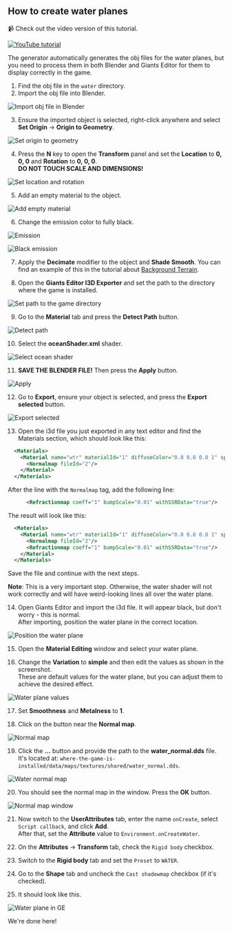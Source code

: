 ## How to create water planes

📹 Check out the video version of this tutorial.  

[![YouTube tutorial](https://github.com/iwatkot/maps4fs/releases/download/2.0.2/ep06-play.png)](https://www.youtube.com/watch?v=lZeEZ-ce3cI)  

The generator automatically generates the obj files for the water planes, but you need to process them in both Blender and Giants Editor for them to display correctly in the game.

1. Find the obj file in the `water` directory.
2. Import the obj file into Blender.

![Import obj file in Blender](https://github.com/user-attachments/assets/c29c7187-2cd5-45b8-ad32-e6af85430c59)

3. Ensure the imported object is selected, right-click anywhere and select **Set Origin** → **Origin to Geometry**.

![Set origin to geometry](https://github.com/user-attachments/assets/e2cf16af-5d42-449a-935a-524a70643f23)

4. Press the **N** key to open the **Transform** panel and set the **Location** to **0, 0, 0** and **Rotation** to **0, 0, 0**.  
   **DO NOT TOUCH SCALE AND DIMENSIONS!**

![Set location and rotation](https://github.com/user-attachments/assets/5489c013-2495-47c9-b422-d0d1d5b1ef9d)

5. Add an empty material to the object.

![Add empty material](https://github.com/user-attachments/assets/5923b99f-1483-4b34-98bd-4e32ba6fec5b)

6. Change the emission color to fully black.

![Emission](https://github.com/user-attachments/assets/3e3e028e-a3d8-40ce-8a00-9bc701147fbb)

![Black emission](https://github.com/user-attachments/assets/5687df82-6fe2-405d-af02-106d8c5e554b)

7. Apply the **Decimate** modifier to the object and **Shade Smooth**. You can find an example of this in the tutorial about [Background Terrain](create_background_terrain.md).

8. Open the **Giants Editor I3D Exporter** and set the path to the directory where the game is installed.

![Set path to the game directory](https://github.com/user-attachments/assets/971e1e13-235e-4ff3-83f1-a3f8af977c5f)

9. Go to the **Material** tab and press the **Detect Path** button.

![Detect path](https://github.com/user-attachments/assets/63fb3970-114b-4964-9032-c7ad00c5aa55)

10. Select the **oceanShader.xml** shader.

![Select ocean shader](https://github.com/user-attachments/assets/8c6ddb13-cd0d-4726-96a6-4b3f2657cb57)

11. **SAVE THE BLENDER FILE!** Then press the **Apply** button.

![Apply](https://github.com/user-attachments/assets/4e5c53d8-73b7-4a25-b20a-b40d58477b1d)

12. Go to **Export**, ensure your object is selected, and press the **Export selected** button.

![Export selected](https://github.com/user-attachments/assets/ba592c54-2d33-4e5b-9fe4-d03e49268d7d)

13. Open the i3d file you just exported in any text editor and find the Materials section, which should look like this:

```xml
  <Materials>
    <Material name="wtr" materialId="1" diffuseColor="0.8 0.8 0.8 1" specularColor="0.501961 1 0" customShaderId="4">
      <Normalmap fileId="2"/>
    </Material>
  </Materials>
```

After the line with the `Normalmap` tag, add the following line:

```xml
      <Refractionmap coeff="1" bumpScale="0.01" withSSRData="true"/>
```

The result will look like this:

```xml
  <Materials>
    <Material name="wtr" materialId="1" diffuseColor="0.8 0.8 0.8 1" specularColor="0.501961 1 0" customShaderId="4">
      <Normalmap fileId="2"/>
      <Refractionmap coeff="1" bumpScale="0.01" withSSRData="true"/>
    </Material>
  </Materials>
```

Save the file and continue with the next steps.

**Note**: This is a very important step. Otherwise, the water shader will not work correctly and will have weird-looking lines all over the water plane.

14. Open Giants Editor and import the i3d file. It will appear black, but don't worry - this is normal.  
    After importing, position the water plane in the correct location.

![Position the water plane](https://github.com/user-attachments/assets/c7257060-bd83-498f-a5dc-098e675540df)

15. Open the **Material Editing** window and select your water plane.

16. Change the **Variation** to **simple** and then edit the values as shown in the screenshot.  
    These are default values for the water plane, but you can adjust them to achieve the desired effect.

![Water plane values](https://github.com/user-attachments/assets/6624878c-818d-4371-bbf9-8bb6ace6589f)

17. Set **Smoothness** and **Metalness** to **1**.

18. Click on the button near the **Normal map**.

![Normal map](https://github.com/user-attachments/assets/95adc493-983a-46ae-bd20-7d1f4e998ba7)

19. Click the **...** button and provide the path to the **water_normal.dds** file.  
    It's located at: `where-the-game-is-installed/data/maps/textures/shared/water_normal.dds`.

![Water normal map](https://github.com/user-attachments/assets/515de60b-bc1a-4843-b548-2820107435af)

20. You should see the normal map in the window. Press the **OK** button.

![Normal map window](https://github.com/user-attachments/assets/bee7955f-7f6c-4d94-978c-0ab7835b9e2b)

21. Now switch to the **UserAttributes** tab, enter the name `onCreate`, select `Script callback`, and click **Add**.  
    After that, set the **Attribute** value to `Environment.onCreateWater`.

22. On the **Attributes** → **Transform** tab, check the `Rigid body` checkbox.

23. Switch to the **Rigid body** tab and set the `Preset` to `WATER`.

24. Go to the **Shape** tab and uncheck the `Cast shadowmap` checkbox (if it's checked).

25. It should look like this.

![Water plane in GE](https://github.com/user-attachments/assets/b246cf85-b044-4ceb-bff4-9b32a753b143)

We're done here!
